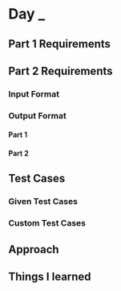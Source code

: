 # Day _ #

## Part 1 Requirements ##

## Part 2 Requirements ##

### Input Format ###


### Output Format ###

#### Part 1 ####

#### Part 2 ####


## Test Cases ##

### Given Test Cases ###


### Custom Test Cases ###


## Approach ##


## Things I learned ##


